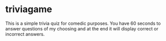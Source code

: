 # triviagame
This is a simple trivia quiz for comedic purposes. You have 60 seconds to answer questions of my choosing and at the end it will display correct or incorrect answers.